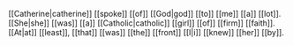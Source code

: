 [[Catherine|catherine]] [[spoke]] [[of]] [[God|god]] [[to]] [[me]] [[a]] [[lot]]. [[She|she]] [[was]] [[a]] [[Catholic|catholic]] [[girl]] [[of]] [[firm]] [[faith]]. [[At|at]] [[least]], [[that]] [[was]] [[the]] [[front]] [[I|i]] [[knew]] [[her]] [[by]].